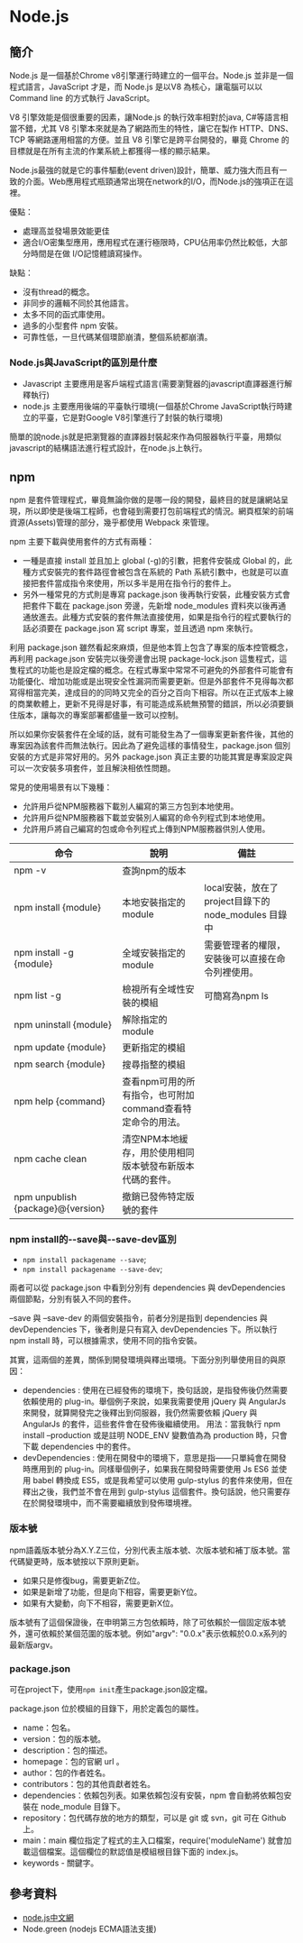 # Node.js

## 簡介

Node.js 是一個基於Chrome v8引擎運行時建立的一個平台。Node.js 並非是一個程式語言，JavaScript 才是，而 Node.js 是以V8 為核心，讓電腦可以以 Command line 的方式執行 JavaScript。

V8 引擎效能是個很重要的因素，讓Node.js 的執行效率相對於java, C#等語言相當不錯，尤其 V8 引擎本來就是為了網路而生的特性，讓它在製作 HTTP、DNS、TCP 等網路運用相當的方便。並且 V8 引擎它是跨平台開發的，畢竟 Chrome 的目標就是在所有主流的作業系統上都獲得一樣的顯示結果。

Node.js最強的就是它的事件驅動(event driven)設計，簡單、威力強大而且有一致的介面。Web應用程式瓶頸通常出現在network的I/O，而Node.js的強項正在這裡。

優點：

* 處理高並發場景效能更佳
* 適合I/O密集型應用，應用程式在運行極限時，CPU佔用率仍然比較低，大部分時間是在做 I/O記憶體讀寫操作。

缺點：

* 沒有thread的概念。
* 非同步的邏輯不同於其他語言。
* 太多不同的函式庫使用。
* 過多的小型套件 npm 安裝。
* 可靠性低，一旦代碼某個環節崩潰，整個系統都崩潰。

### Node.js與JavaScript的區別是什麼

* Javascript 主要應用是客戶端程式語言(需要瀏覽器的javascript直譯器進行解釋執行)
* node.js 主要應用後端的平臺執行環境(一個基於Chrome JavaScript執行時建立的平臺，它是對Google V8引擎進行了封裝的執行環境)

簡單的說node.js就是把瀏覽器的直譯器封裝起來作為伺服器執行平臺，用類似javascript的結構語法進行程式設計，在node.js上執行。

## npm

npm 是套件管理程式，畢竟無論你做的是哪一段的開發，最終目的就是讓網站呈現，所以即使是後端工程師，也會碰到需要打包前端程式的情況。網頁框架的前端資源(Assets)管理的部分，幾乎都使用 Webpack 來管理。

npm 主要下載與使用套件的方式有兩種：

* 一種是直接 install 並且加上 global (-g)的引數，把套件安裝成 Global 的，此種方式安裝完的套件路徑會被包含在系統的 Path 系統引數中，也就是可以直接把套件當成指令來使用，所以多半是用在指令行的套件上。
* 另外一種常見的方式則是專寫 package.json 後再執行安裝，此種安裝方式會把套件下載在 package.json 旁邊，先新增 node\_modules 資料夾以後再通通放進去。此種方式安裝的套件無法直接使用，如果是指令行的程式要執行的話必須要在 package.json 寫 script 專案，並且透過 npm 來執行。

利用 package.json 雖然看起來麻煩，但是他本質上包含了專案的版本控管概念，再利用 package.json 安裝完以後旁邊會出現 package-lock.json 這隻程式，這隻程式的功能也是設定檔的概念。在程式專案中常常不可避免的外部套件可能會有功能優化、增加功能或是出現安全性漏洞而需要更新。但是外部套件不見得每次都寫得相當完美，達成目的的同時又完全的百分之百向下相容。所以在正式版本上線的商業軟體上，更新不見得是好事，有可能造成系統無預警的錯誤，所以必須要鎖住版本，讓每次的專案部署都儘量一致可以控制。

所以如果你安裝套件在全域的話，就有可能發生為了一個專案更新套件後，其他的專案因為該套件而無法執行。因此為了避免這樣的事情發生，package.json 個別安裝的方式是非常好用的。另外 package.json 真正主要的功能其實是專案設定與可以一次安裝多項套件，並且解決相依性問題。

常見的使用場景有以下幾種：

* 允許用戶從NPM服務器下載別人編寫的第三方包到本地使用。
* 允許用戶從NPM服務器下載並安裝別人編寫的命令列程式到本地使用。&#x20;
* 允許用戶將自己編寫的包或命令列程式上傳到NPM服務器供別人使用。

| 命令                                | 說明                                 | 備註                                       |
| --------------------------------- | ---------------------------------- | ---------------------------------------- |
| npm -v                            | 查詢npm的版本                           |                                          |
| npm install {module}              | 本地安裝指定的module                      | local安裝，放在了project目錄下的 node\_modules 目錄中 |
| npm install -g {module}           | 全域安裝指定的module                      | 需要管理者的權限，安裝後可以直接在命令列裡使用。                 |
| npm list -g                       | 檢視所有全域性安裝的模組                       | 可簡寫為npm ls                               |
| npm uninstall {module}            | 解除指定的module                        |                                          |
| npm update {module}               | 更新指定的模組                            |                                          |
| npm search {module}               | 搜尋指整的模組                            |                                          |
| npm help {command}                | 查看npm可用的所有指令，也可附加command查看特定命令的用法。 |                                          |
| npm cache clean                   | 清空NPM本地緩存，用於使用相同版本號發布新版本代碼的套件。     |                                          |
| npm unpublish {package}@{version} | 撤銷已發佈特定版號的套件                       |                                          |

### npm install的--save與--save-dev區別

* `npm install packagename --save`;
* `npm install packagename --save-dev`;

兩者可以從 package.json 中看到分別有 dependencies 與 devDependencies 兩個節點，分別有裝入不同的套件。

–save 與 –save-dev 的兩個安裝指令，前者分別是指到 dependencies 與 devDependencies 下，後者則是只有寫入 devDependencies 下。所以執行 npm install 時，可以根據需求，使用不同的指令安裝。

其實，這兩個的差異，關係到開發環境與釋出環境。下面分別列舉使用目的與原因：

* dependencies : 使用在已經發佈的環境下，換句話說，是指發佈後仍然需要依賴使用的 plug-in。舉個例子來說，如果我需要使用 jQuery 與 AngularJs 來開發，就算開發完之後釋出到伺服器，我仍然需要依賴 jQuery 與 AngularJs 的套件，這些套件會在發佈後繼續使用。 用法：當我執行 npm install –production 或是註明 NODE\_ENV 變數值為為 production 時，只會下載 dependencies 中的套件。&#x20;
* devDependencies : 使用在開發中的環境下，意思是指——只單純會在開發時應用到的 plug-in。同樣舉個例子，如果我在開發時需要使用 Js ES6 並使用 babel 轉換成 ES5，或是我希望可以使用 gulp-stylus 的套件來使用，但在釋出之後，我們並不會在用到 gulp-stylus 這個套件。換句話說，他只需要存在於開發環境中，而不需要繼續放到發佈環境裡。

### 版本號

npm語義版本號分為X.Y.Z三位，分別代表主版本號、次版本號和補丁版本號。當代碼變更時，版本號按以下原則更新。

* 如果只是修復bug，需要更新Z位。&#x20;
* 如果是新增了功能，但是向下相容，需要更新Y位。&#x20;
* 如果有大變動，向下不相容，需要更新X位。&#x20;

版本號有了這個保證後，在申明第三方包依賴時，除了可依賴於一個固定版本號外，還可依賴於某個范圍的版本號。例如"argv": "0.0.x"表示依賴於0.0.x系列的最新版argv。

### package.json

可在project下，使用`npm init`產生package.json設定檔。

package.json 位於模組的目錄下，用於定義包的屬性。

* name：包名。
* version：包的版本號。
* description：包的描述。
* homepage：包的官網 url 。
* author：包的作者姓名。
* contributors：包的其他貢獻者姓名。
* dependencies：依賴包列表。如果依賴包沒有安裝，npm 會自動將依賴包安裝在 node\_module 目錄下。
* repository：包代碼存放的地方的類型，可以是 git 或 svn，git 可在 Github 上。
* main：main 欄位指定了程式的主入口檔案，require('moduleName') 就會加載這個檔案。這個欄位的默認值是模組根目錄下面的 index.js。
* keywords - 關鍵字。

## 參考資料

* [node.js中文網](http://nodejs.cn)
* Node.green (nodejs ECMA語法支援)





